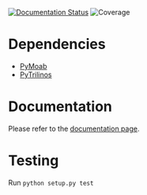[![Documentation Status](https://readthedocs.org/projects/padpy/badge/?version=latest)](http://padpy.readthedocs.io/en/latest/?badge=latest)
![Coverage](https://cdn.rawgit.com/gpkc/padpy/master/cov.svg)

# Dependencies
* [PyMoab](https://bitbucket.org/fathomteam/moab/overview)
* [PyTrilinos](https://github.com/trilinos/Trilinos)

# Documentation
Please refer to the [documentation page](https://bitbucket.org/ned/coveragepy).

# Testing
Run `python setup.py test`
